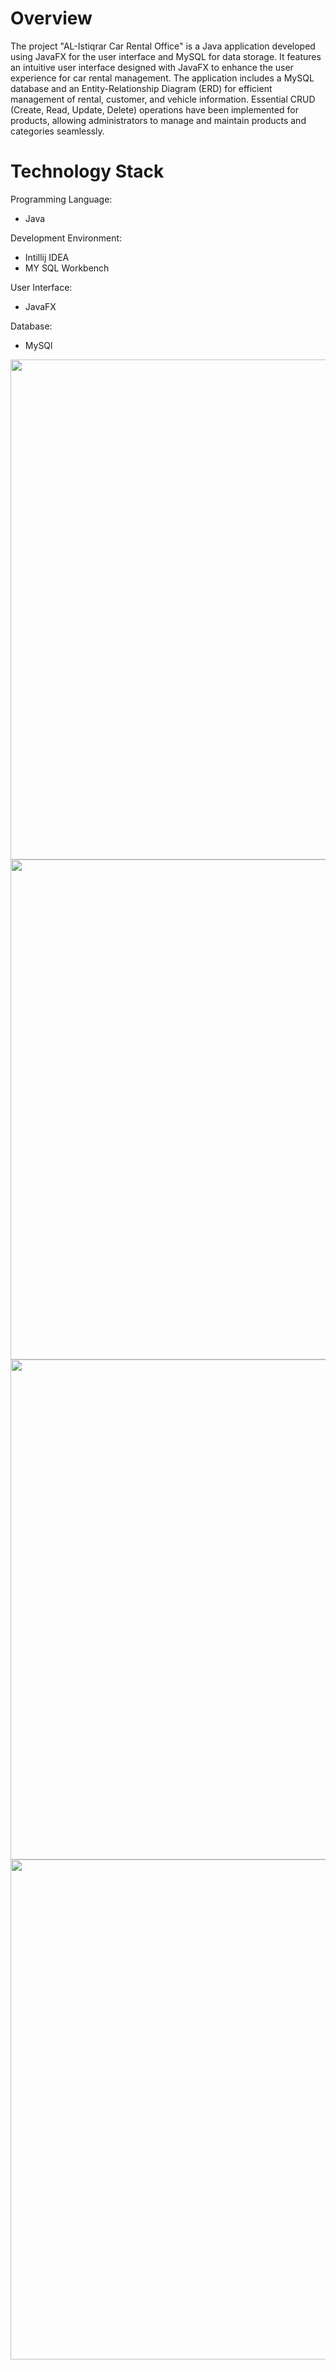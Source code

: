 # Overview
The project "AL-Istiqrar Car Rental Office" is a Java application developed using JavaFX for the user interface and MySQL for data storage. It features an intuitive user interface designed with JavaFX to enhance the user experience for car rental management. The application includes a MySQL database and an Entity-Relationship Diagram (ERD) for efficient management of rental, customer, and vehicle information. Essential CRUD (Create, Read, Update, Delete) operations have been implemented for products, allowing administrators to manage and maintain products and categories seamlessly.

# Technology Stack
Programming Language:
- Java 
  

Development Environment:
- Intillij IDEA
- MY SQL Workbench
  
User Interface: 
- JavaFX

Database: 
- MySQl

<img src="https://github.com/Mohammad-Zaben/AL-Istiqrar-Car-Rental-Office/assets/141401082/f8c7e8d2-fa4e-48c2-8a98-3bae874cd328" alt="" width=800 >
<img src="https://github.com/Mohammad-Zaben/AL-Istiqrar-Car-Rental-Office/assets/141401082/d7c71ec7-652b-4dd1-9af9-c252be5d3356" alt="" width=800 >
<img src="https://github.com/Mohammad-Zaben/AL-Istiqrar-Car-Rental-Office/assets/141401082/a720bc03-4a82-495b-b194-81eb55421e7e" alt="" width=800 >
<img src="https://github.com/Mohammad-Zaben/AL-Istiqrar-Car-Rental-Office/assets/141401082/8702f373-79c7-46d0-baec-aeb709100a24" alt="" width=800 >

